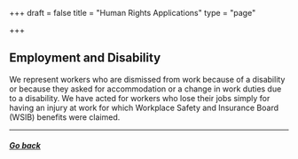 +++
draft = false
title = "Human Rights Applications"
type = "page"

+++
## Employment and Disability

We represent workers who are dismissed from work because of a disability or because they asked for accommodation or a change in work duties due to a disability. We have acted for workers who lose their jobs simply for having an injury at work for which Workplace Safety and Insurance Board (WSIB) benefits were claimed.

* * *

##### [Go back](/features/services/unlawful-dismissals/)